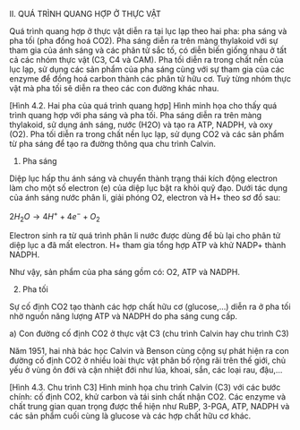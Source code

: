 II. QUÁ TRÌNH QUANG HỢP Ở THỰC VẬT

Quá trình quang hợp ở thực vật diễn ra tại lục lạp theo hai pha: pha sáng và pha tối (pha đồng hoá CO2). Pha sáng diễn ra trên màng thylakoid với sự tham gia của ánh sáng và các phân tử sắc tố, có diễn biến giống nhau ở tất cả các nhóm thực vật (C3, C4 và CAM). Pha tối diễn ra trong chất nền của lục lạp, sử dụng các sản phẩm của pha sáng cùng với sự tham gia của các enzyme để đồng hoá carbon thành các phân tử hữu cơ. Tuỳ từng nhóm thực vật mà pha tối sẽ diễn ra theo các con đường khác nhau.

[Hình 4.2. Hai pha của quá trình quang hợp]
Hình minh họa cho thấy quá trình quang hợp với pha sáng và pha tối. Pha sáng diễn ra trên màng thylakoid, sử dụng ánh sáng, nước (H2O) và tạo ra ATP, NADPH, và oxy (O2). Pha tối diễn ra trong chất nền lục lạp, sử dụng CO2 và các sản phẩm từ pha sáng để tạo ra đường thông qua chu trình Calvin.

1. Pha sáng

Diệp lục hấp thu ánh sáng và chuyển thành trạng thái kích động electron làm cho một số electron (e) của diệp lục bật ra khỏi quỹ đạo. Dưới tác dụng của ánh sáng nước phân li, giải phóng O2, electron và H+ theo sơ đồ sau:

$2 H_2O \rightarrow 4 H^+ + 4 e^- + O_2$

Electron sinh ra từ quá trình phân li nước được dùng để bù lại cho phân tử diệp lục a đã mất electron. H+ tham gia tổng hợp ATP và khử NADP+ thành NADPH.

Như vậy, sản phẩm của pha sáng gồm có: O2, ATP và NADPH.

2. Pha tối

Sự cố định CO2 tạo thành các hợp chất hữu cơ (glucose,...) diễn ra ở pha tối nhờ nguồn năng lượng ATP và NADPH do pha sáng cung cấp.

a) Con đường cố định CO2 ở thực vật C3 (chu trình Calvin hay chu trình C3)

Năm 1951, hai nhà bác học Calvin và Benson cùng cộng sự phát hiện ra con đường cố định CO2 ở nhiều loài thực vật phân bố rộng rãi trên thế giới, chủ yếu ở vùng ôn đới và cận nhiệt đới như lúa, khoai, sắn, các loại rau, đậu,...

[Hình 4.3. Chu trình C3]
Hình minh họa chu trình Calvin (C3) với các bước chính: cố định CO2, khử carbon và tái sinh chất nhận CO2. Các enzyme và chất trung gian quan trọng được thể hiện như RuBP, 3-PGA, ATP, NADPH và các sản phẩm cuối cùng là glucose và các hợp chất hữu cơ khác.